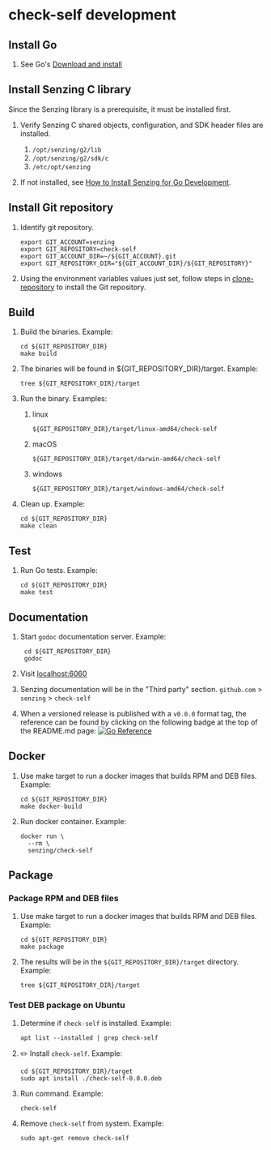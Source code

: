 # check-self development

## Install Go

1. See Go's [Download and install](https://go.dev/doc/install)

## Install Senzing C library

Since the Senzing library is a prerequisite, it must be installed first.

1. Verify Senzing C shared objects, configuration, and SDK header files are installed.
    1. `/opt/senzing/g2/lib`
    1. `/opt/senzing/g2/sdk/c`
    1. `/etc/opt/senzing`

1. If not installed, see
   [How to Install Senzing for Go Development](https://github.com/Senzing/knowledge-base/blob/main/HOWTO/install-senzing-for-go-development.md).

## Install Git repository

1. Identify git repository.

    ```console
    export GIT_ACCOUNT=senzing
    export GIT_REPOSITORY=check-self
    export GIT_ACCOUNT_DIR=~/${GIT_ACCOUNT}.git
    export GIT_REPOSITORY_DIR="${GIT_ACCOUNT_DIR}/${GIT_REPOSITORY}"

    ```

1. Using the environment variables values just set, follow steps in
   [clone-repository](https://github.com/Senzing/knowledge-base/blob/main/HOWTO/clone-repository.md) to install the Git repository.

## Build

1. Build the binaries.
   Example:

    ```console
    cd ${GIT_REPOSITORY_DIR}
    make build

    ```

1. The binaries will be found in ${GIT_REPOSITORY_DIR}/target.
   Example:

    ```console
    tree ${GIT_REPOSITORY_DIR}/target

    ```

1. Run the binary.
   Examples:

    1. linux

        ```console
        ${GIT_REPOSITORY_DIR}/target/linux-amd64/check-self

        ```

    1. macOS

        ```console
        ${GIT_REPOSITORY_DIR}/target/darwin-amd64/check-self

        ```

    1. windows

        ```console
        ${GIT_REPOSITORY_DIR}/target/windows-amd64/check-self

        ```

1. Clean up.
   Example:

    ```console
    cd ${GIT_REPOSITORY_DIR}
    make clean

    ```

## Test

1. Run Go tests.
   Example:

    ```console
    cd ${GIT_REPOSITORY_DIR}
    make test

    ```

## Documentation

1. Start `godoc` documentation server.
   Example:

    ```console
     cd ${GIT_REPOSITORY_DIR}
     godoc

    ```

1. Visit [localhost:6060](http://localhost:6060)
1. Senzing documentation will be in the "Third party" section.
   `github.com` > `senzing` > `check-self`

1. When a versioned release is published with a `v0.0.0` format tag,
the reference can be found by clicking on the following badge at the top of the README.md page:
[![Go Reference](https://pkg.go.dev/badge/github.com/senzing/check-self.svg)](https://pkg.go.dev/github.com/senzing/check-self)

## Docker

1. Use make target to run a docker images that builds RPM and DEB files.
   Example:

    ```console
    cd ${GIT_REPOSITORY_DIR}
    make docker-build

    ```

1. Run docker container.
   Example:

    ```console
    docker run \
      --rm \
      senzing/check-self

    ```

## Package

### Package RPM and DEB files

1. Use make target to run a docker images that builds RPM and DEB files.
   Example:

    ```console
    cd ${GIT_REPOSITORY_DIR}
    make package

    ```

1. The results will be in the `${GIT_REPOSITORY_DIR}/target` directory.
   Example:

    ```console
    tree ${GIT_REPOSITORY_DIR}/target

    ```

### Test DEB package on Ubuntu

1. Determine if `check-self` is installed.
   Example:

    ```console
    apt list --installed | grep check-self

    ```

1. :pencil2: Install `check-self`.
   Example:

    ```console
    cd ${GIT_REPOSITORY_DIR}/target
    sudo apt install ./check-self-0.0.0.deb

    ```

1. Run command.
   Example:

    ```console
    check-self

    ```

1. Remove `check-self` from system.
   Example:

    ```console
    sudo apt-get remove check-self

    ```
